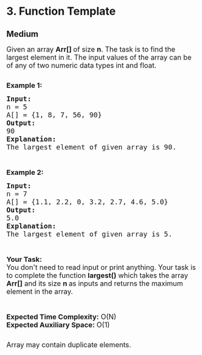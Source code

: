 # 3. Function Template
## Medium 
<div class="problem-statement">
                <p></p><p><span style="font-size:18px">Given an array <strong>Arr[] </strong>of size <strong>n</strong>. The task is to find the largest element in it. The input values of the array can be of any of two numeric data types&nbsp;int and float.</span><br>
&nbsp;</p>

<p><span style="font-size:18px"><strong>Example 1:</strong></span></p>

<pre><span style="font-size:18px"><strong>Input:</strong>
n = 5
A[] = {1, 8, 7, 56, 90}
<strong>Output:</strong>
90
<strong>Explanation:</strong>
The largest element of given array is 90.</span></pre>

<p>&nbsp;</p>

<p><span style="font-size:18px"><strong>Example 2:</strong></span></p>

<pre><span style="font-size:18px"><strong>Input:</strong>
n = 7
A[] = {1.1, 2.2, 0, 3.2, 2.7, 4.6, 5.0}
<strong>Output:</strong>
5.0
<strong>Explanation:</strong>
The largest element of given array is 5.</span></pre>

<p>&nbsp;</p>

<p><span style="font-size:18px"><strong>Your Task:&nbsp;&nbsp;</strong><br>
You don't need to read input or print anything. Your task is to complete the function <strong>largest()</strong>&nbsp;which takes the array <strong>Arr[]</strong> and its size <strong>n&nbsp;</strong>as inputs and returns the maximum element in the array.</span></p>

<p>&nbsp;</p>

<p><span style="font-size:18px"><strong>Expected Time Complexity:</strong> O(N)<br>
<strong>Expected Auxiliary Space:</strong> O(1)</span></p>

<p><br>
<span style="font-size:18px">Array may contain duplicate elements.&nbsp;</span></p>
 <p></p>
            </div>